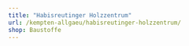 ```yaml
---
title: "Habisreutinger Holzzentrum"
url: /kempten-allgaeu/habisreutinger-holzzentrum/
shop: Baustoffe
---
```

